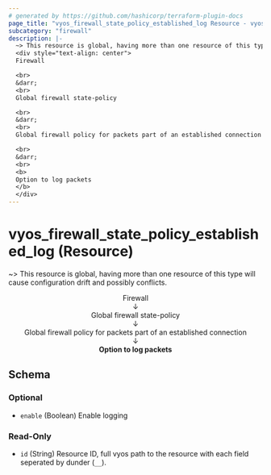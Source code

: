```yaml
---
# generated by https://github.com/hashicorp/terraform-plugin-docs
page_title: "vyos_firewall_state_policy_established_log Resource - vyos"
subcategory: "firewall"
description: |-
  ~> This resource is global, having more than one resource of this type will cause configuration drift and possibly conflicts.
  <div style="text-align: center">
  Firewall

  <br>
  &darr;
  <br>
  Global firewall state-policy

  <br>
  &darr;
  <br>
  Global firewall policy for packets part of an established connection

  <br>
  &darr;
  <br>
  <b>
  Option to log packets
  </b>
  </div>
---
```


# vyos_firewall_state_policy_established_log (Resource)

~> This resource is global, having more than one resource of this type will cause configuration drift and possibly conflicts.

<div style="text-align: center">
Firewall

<br>
&darr;
<br>
Global firewall state-policy

<br>
&darr;
<br>
Global firewall policy for packets part of an established connection

<br>
&darr;
<br>
<b>
Option to log packets
</b>
</div>



<!-- schema generated by tfplugindocs -->
## Schema

### Optional

- `enable` (Boolean) Enable logging

### Read-Only

- `id` (String) Resource ID, full vyos path to the resource with each field seperated by dunder (`__`).
